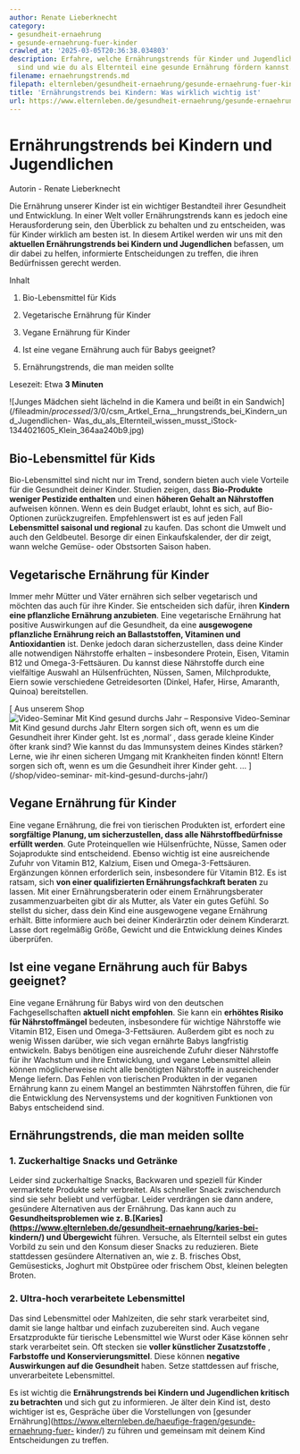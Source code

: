 ```yaml
---
author: Renate Lieberknecht
category:
- gesundheit-ernaehrung
- gesunde-ernaehrung-fuer-kinder
crawled_at: '2025-03-05T20:36:38.034803'
description: Erfahre, welche Ernährungstrends für Kinder und Jugendliche empfehlenswert
  sind und wie du als Elternteil eine gesunde Ernährung fördern kannst.
filename: ernaehrungstrends.md
filepath: elternleben/gesundheit-ernaehrung/gesunde-ernaehrung-fuer-kinder/ernaehrungstrends.md
title: 'Ernährungstrends bei Kindern: Was wirklich wichtig ist'
url: https://www.elternleben.de/gesundheit-ernaehrung/gesunde-ernaehrung-fuer-kinder/ernaehrungstrends/
---
```


#  Ernährungstrends bei Kindern und Jugendlichen

Autorin - Renate Lieberknecht

Die Ernährung unserer Kinder ist ein wichtiger Bestandteil ihrer Gesundheit
und Entwicklung. In einer Welt voller Ernährungstrends kann es jedoch eine
Herausforderung sein, den Überblick zu behalten und zu entscheiden, was für
Kinder wirklich am besten ist. In diesem Artikel werden wir uns mit den
**aktuellen Ernährungstrends bei Kindern und Jugendlichen** befassen, um dir
dabei zu helfen, informierte Entscheidungen zu treffen, die ihren Bedürfnissen
gerecht werden.

Inhalt

1. Bio-Lebensmittel für Kids

2. Vegetarische Ernährung für Kinder

3. Vegane Ernährung für Kinder

4. Ist eine vegane Ernährung auch für Babys geeignet?

5. Ernährungstrends, die man meiden sollte

Lesezeit: Etwa **3 Minuten**

![Junges Mädchen sieht lächelnd in die Kamera und beißt in ein
Sandwich](/fileadmin/_processed_/3/0/csm_Artkel_Erna__hrungstrends_bei_Kindern_und_Jugendlichen-
Was_du_als_Elternteil_wissen_musst_iStock-1344021605_Klein_364aa240b9.jpg)

##  Bio-Lebensmittel für Kids

Bio-Lebensmittel sind nicht nur im Trend, sondern bieten auch viele Vorteile
für die Gesundheit deiner Kinder. Studien zeigen, dass **Bio-Produkte weniger
Pestizide enthalten** und einen **höheren Gehalt an Nährstoffen** aufweisen
können. Wenn es dein Budget erlaubt, lohnt es sich, auf Bio-Optionen
zurückzugreifen. Empfehlenswert ist es auf jeden Fall **Lebensmittel saisonal
und regional** zu kaufen. Das schont die Umwelt und auch den Geldbeutel.
Besorge dir einen Einkaufskalender, der dir zeigt, wann welche Gemüse- oder
Obstsorten Saison haben.

##  Vegetarische Ernährung für Kinder

Immer mehr Mütter und Väter ernähren sich selber vegetarisch und möchten das
auch für ihre Kinder. Sie entscheiden sich dafür, ihren **Kindern eine
pflanzliche Ernährung anzubieten**. Eine vegetarische Ernährung hat positive
Auswirkungen auf die Gesundheit, da eine **ausgewogene pflanzliche Ernährung
reich an Ballaststoffen, Vitaminen und Antioxidantien** ist. Denke jedoch
daran sicherzustellen, dass deine Kinder alle notwendigen Nährstoffe erhalten
– insbesondere Protein, Eisen, Vitamin B12 und Omega-3-Fettsäuren. Du kannst
diese Nährstoffe durch eine vielfältige Auswahl an Hülsenfrüchten, Nüssen,
Samen, Milchprodukte, Eiern sowie verschiedene Getreidesorten (Dinkel, Hafer,
Hirse, Amaranth, Quinoa) bereitstellen.

[ Aus unserem Shop ![Video-Seminar Mit Kind gesund durchs Jahr –
Responsive](/fileadmin/_processed_/6/5/csm_VideoSeminar_Gesundheit_teaser_01_4294cf1eb9.png)
Video-Seminar Mit Kind gesund durchs Jahr Eltern sorgen sich oft, wenn es um
die Gesundheit ihrer Kinder geht. Ist es ‚normal‘ , dass gerade kleine Kinder
öfter krank sind? Wie kannst du das Immunsystem deines Kindes stärken? Lerne,
wie ihr einen sicheren Umgang mit Krankheiten finden könnt! Eltern sorgen sich
oft, wenn es um die Gesundheit ihrer Kinder geht. …  ](/shop/video-seminar-
mit-kind-gesund-durchs-jahr/)

##  Vegane Ernährung für Kinder

Eine vegane Ernährung, die frei von tierischen Produkten ist, erfordert eine
**sorgfältige Planung, um sicherzustellen, dass alle Nährstoffbedürfnisse
erfüllt werden**. Gute Proteinquellen wie Hülsenfrüchte, Nüsse, Samen oder
Sojaprodukte sind entscheidend. Ebenso wichtig ist eine ausreichende Zufuhr
von Vitamin B12, Kalzium, Eisen und Omega-3-Fettsäuren. Ergänzungen können
erforderlich sein, insbesondere für Vitamin B12. Es ist ratsam, sich **von
einer qualifizierten Ernährungsfachkraft beraten** zu lassen. Mit einer
Ernährungsberaterin oder einem Ernährungsberater zusammenzuarbeiten gibt dir
als Mutter, als Vater ein gutes Gefühl. So stellst du sicher, dass dein Kind
eine ausgewogene vegane Ernährung erhält. Bitte informiere auch bei deiner
Kinderärztin oder deinem Kinderarzt. Lasse dort regelmäßig Größe, Gewicht und
die Entwicklung deines Kindes überprüfen.

##  Ist eine vegane Ernährung auch für Babys geeignet?

Eine vegane Ernährung für Babys wird von den deutschen Fachgesellschaften
**aktuell nicht empfohlen**. Sie kann ein **erhöhtes Risiko für
Nährstoffmängel** bedeuten, insbesondere für wichtige Nährstoffe wie Vitamin
B12, Eisen und Omega-3-Fettsäuren. Außerdem gibt es noch zu wenig Wissen
darüber, wie sich vegan ernährte Babys langfristig entwickeln. Babys benötigen
eine ausreichende Zufuhr dieser Nährstoffe für ihr Wachstum und ihre
Entwicklung, und vegane Lebensmittel allein können möglicherweise nicht alle
benötigten Nährstoffe in ausreichender Menge liefern. Das Fehlen von
tierischen Produkten in der veganen Ernährung kann zu einem Mangel an
bestimmten Nährstoffen führen, die für die Entwicklung des Nervensystems und
der kognitiven Funktionen von Babys entscheidend sind.

##  Ernährungstrends, die man meiden sollte

### 1\. Zuckerhaltige Snacks und Getränke

Leider sind zuckerhaltige Snacks, Backwaren und speziell für Kinder
vermarktete Produkte sehr verbreitet. Als schneller Snack zwischendurch sind
sie sehr beliebt und verfügbar. Leider verdrängen sie dann andere, gesündere
Alternativen aus der Ernährung. Das kann auch zu **Gesundheitsproblemen wie z.
B.[Karies](https://www.elternleben.de/gesundheit-ernaehrung/karies-bei-
kindern/) und Übergewicht** führen. Versuche, als Elternteil selbst ein gutes
Vorbild zu sein und den Konsum dieser Snacks zu reduzieren. Biete stattdessen
gesündere Alternativen an, wie z. B. frisches Obst, Gemüsesticks, Joghurt mit
Obstpüree oder frischem Obst, kleinen belegten Broten.

### 2\. Ultra-hoch verarbeitete Lebensmittel

Das sind Lebensmittel oder Mahlzeiten, die sehr stark verarbeitet sind, damit
sie lange haltbar und einfach zuzubereiten sind. Auch vegane Ersatzprodukte
für tierische Lebensmittel wie Wurst oder Käse können sehr stark verarbeitet
sein. Oft stecken sie **voller künstlicher Zusatzstoffe** , **Farbstoffe und
Konservierungsmittel**. Diese können **negative Auswirkungen auf die
Gesundheit** haben. Setze stattdessen auf frische, unverarbeitete
Lebensmittel.

Es ist wichtig die **Ernährungstrends bei Kindern und Jugendlichen kritisch zu
betrachten** und sich gut zu informieren. Je älter dein Kind ist, desto
wichtiger ist es, Gespräche über die Vorstellungen von [gesunder
Ernährung](https://www.elternleben.de/haeufige-fragen/gesunde-ernaehrung-fuer-
kinder/) zu führen und gemeinsam mit deinem Kind Entscheidungen zu treffen.

